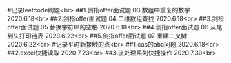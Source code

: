 #记录leetcode刷题\<br>
##1.剑指offer面试题 03 数组中重复的数字 2020.6.18\<br>
##2.剑指offer面试题 04 二维数组查找 2020.6.18\<br>
##3.剑指offer面试题 05 替换字符串的空格 2020.6.18\<br>
##4.剑指offer面试题 06 从尾到头打印链表 2020.6.22\<br>
##5.剑指offer面试题 07 重建二叉树 2020.6.22\<br>
#记录平时新接触的点\<br>
##1.cas的aba问题 2020.6.18\<br>
##2.excel快捷读取 2020.7.23\<br>
##3.流处理系列快捷操作 2020.7.30\<br>

